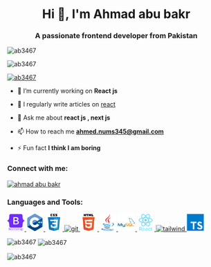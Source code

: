 <h1 align="center">Hi 👋, I'm Ahmad abu bakr</h1>
<h3 align="center">A passionate frontend developer from Pakistan</h3>

<p> <img src="![image](https://github.com/user-attachments/assets/8dbbeba2-063e-4fc2-a005-5c24e3e4225b)
" alt="ab3467" /> </p>
<p align="left"> <img src="https://komarev.com/ghpvc/?username=ab3467&label=Profile%20views&color=0e75b6&style=flat" alt="ab3467" /> </p>

<p align="left"> <a href="https://github.com/ryo-ma/github-profile-trophy"><img src="https://github-profile-trophy.vercel.app/?username=ab3467" alt="ab3467" /></a> </p>

- 🔭 I’m currently working on **React js**

- 📝 I regularly write articles on [react](react)

- 💬 Ask me about **react js , next js**

- 📫 How to reach me **ahmed.nums345@gmail.com**

- ⚡ Fun fact **I think I am boring**

<h3 align="left">Connect with me:</h3>
<p align="left">
<a href="https://linkedin.com/in/ahmad abu bakr" target="blank"><img align="center" src="https://raw.githubusercontent.com/rahuldkjain/github-profile-readme-generator/master/src/images/icons/Social/linked-in-alt.svg" alt="ahmad abu bakr" height="30" width="40" /></a>
</p>

<h3 align="left">Languages and Tools:</h3>
<p align="left"> <a href="https://getbootstrap.com" target="_blank" rel="noreferrer"> <img src="https://raw.githubusercontent.com/devicons/devicon/master/icons/bootstrap/bootstrap-plain-wordmark.svg" alt="bootstrap" width="40" height="40"/> </a> <a href="https://www.w3schools.com/cpp/" target="_blank" rel="noreferrer"> <img src="https://raw.githubusercontent.com/devicons/devicon/master/icons/cplusplus/cplusplus-original.svg" alt="cplusplus" width="40" height="40"/> </a> <a href="https://www.w3schools.com/css/" target="_blank" rel="noreferrer"> <img src="https://raw.githubusercontent.com/devicons/devicon/master/icons/css3/css3-original-wordmark.svg" alt="css3" width="40" height="40"/> </a> <a href="https://git-scm.com/" target="_blank" rel="noreferrer"> <img src="https://www.vectorlogo.zone/logos/git-scm/git-scm-icon.svg" alt="git" width="40" height="40"/> </a> <a href="https://www.w3.org/html/" target="_blank" rel="noreferrer"> <img src="https://raw.githubusercontent.com/devicons/devicon/master/icons/html5/html5-original-wordmark.svg" alt="html5" width="40" height="40"/> </a> <a href="https://www.java.com" target="_blank" rel="noreferrer"> <img src="https://raw.githubusercontent.com/devicons/devicon/master/icons/java/java-original.svg" alt="java" width="40" height="40"/> </a> <a href="https://www.mysql.com/" target="_blank" rel="noreferrer"> <img src="https://raw.githubusercontent.com/devicons/devicon/master/icons/mysql/mysql-original-wordmark.svg" alt="mysql" width="40" height="40"/> </a> <a href="https://reactjs.org/" target="_blank" rel="noreferrer"> <img src="https://raw.githubusercontent.com/devicons/devicon/master/icons/react/react-original-wordmark.svg" alt="react" width="40" height="40"/> </a> <a href="https://tailwindcss.com/" target="_blank" rel="noreferrer"> <img src="https://www.vectorlogo.zone/logos/tailwindcss/tailwindcss-icon.svg" alt="tailwind" width="40" height="40"/> </a> <a href="https://www.typescriptlang.org/" target="_blank" rel="noreferrer"> <img src="https://raw.githubusercontent.com/devicons/devicon/master/icons/typescript/typescript-original.svg" alt="typescript" width="40" height="40"/> </a> </p>

<p><img align="left" src="https://github-readme-stats.vercel.app/api/top-langs?username=ab3467&show_icons=true&locale=en&layout=compact" alt="ab3467" /></p>

<p>&nbsp;<img align="center" src="https://github-readme-stats.vercel.app/api?username=ab3467&show_icons=true&locale=en" alt="ab3467" /></p>

<p><img align="center" src="https://github-readme-streak-stats.herokuapp.com/?user=ab3467&" alt="ab3467" /></p>
